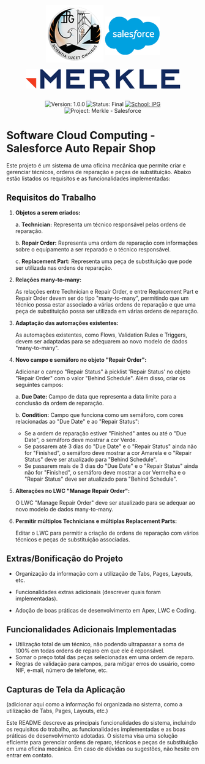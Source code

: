 <div align="center">
  <div style="display: center; justify-content: bottom;">
    <img src="assets/logo_ipg.png" height="150" style='margin-bottom: 15px'>
      <img src="assets/logo_salesforce.png" height="100" style='margin-bottom: 35px'>
  </div> 
    
  <div align="center">
      <div style="display: center; justify-content: bottom;">
        <img src="assets/logo_merkle.png" height="50" style='margin-bottom: 15px'> 
  </p> 
  </div> 

  ![Version: 1.0.0](https://img.shields.io/badge/%20Version%20-1.0.0-%2304304E?style=flat&labelColor=f23a1d)
  ![Status: Final](https://img.shields.io/badge/%20Status%20-Final%20-%2304304E?style=flat&labelColor=f23a1d)
  [![School: IPG](https://img.shields.io/badge/%20School%20-IPG%20Guarda%20-%2304304E?style=flat&labelColor=f23a1d)](https://politecnicoguarda.pt/sobrenos/as-escolas/estg/)
  ![Project: Merkle - Salesforce](https://img.shields.io/badge/%20Project%20-Merkle%20/%20Salesforce-%2304304E?style=flat&labelColor=f23a1d)

  </div>
</div>

# **Software Cloud Computing - Salesforce Auto Repair Shop**

Este projeto é um sistema de uma oficina mecânica que permite criar e gerenciar técnicos, ordens de reparação e peças de substituição. Abaixo estão listados os requisitos e as funcionalidades implementadas:

## Requisitos do Trabalho

1. **Objetos a serem criados:**

   a. **Technician:** Representa um técnico responsável pelas ordens de reparação.
   
   b. **Repair Order:** Representa uma ordem de reparação com informações sobre o equipamento a ser reparado e o técnico responsável.
   
   c. **Replacement Part:** Representa uma peça de substituição que pode ser utilizada nas ordens de reparação.

2. **Relações many-to-many:**

   As relações entre Technician e Repair Order, e entre Replacement Part e Repair Order devem ser do tipo "many-to-many", permitindo que um técnico possa estar associado a várias ordens de reparação e que uma peça de substituição possa ser utilizada em várias ordens de reparação.

3. **Adaptação das automações existentes:**

   As automações existentes, como Flows, Validation Rules e Triggers, devem ser adaptadas para se adequarem ao novo modelo de dados "many-to-many".

4. **Novo campo e semáforo no objeto "Repair Order":**

   Adicionar o campo "Repair Status" à picklist 'Repair Status' no objeto "Repair Order" com o valor "Behind Schedule". Além disso, criar os seguintes campos:
   
   a. **Due Date:** Campo de data que representa a data limite para a conclusão da ordem de reparação.
   
   b. **Condition:** Campo que funciona como um semáforo, com cores relacionadas ao "Due Date" e ao "Repair Status":
      - Se a ordem de reparação estiver "Finished" antes ou até o "Due Date", o semáforo deve mostrar a cor Verde.
      - Se passarem até 3 dias do "Due Date" e o "Repair Status" ainda não for "Finished", o semáforo deve mostrar a cor Amarela e o "Repair Status" deve ser atualizado para "Behind Schedule".
      - Se passarem mais de 3 dias do "Due Date" e o "Repair Status" ainda não for "Finished", o semáforo deve mostrar a cor Vermelha e o "Repair Status" deve ser atualizado para "Behind Schedule".

5. **Alterações no LWC "Manage Repair Order":**

   O LWC "Manage Repair Order" deve ser atualizado para se adequar ao novo modelo de dados many-to-many.

6. **Permitir múltiplos Technicians e múltiplas Replacement Parts:**

   Editar o LWC para permitir a criação de ordens de reparação com vários técnicos e peças de substituição associadas.

## Extras/Bonificação do Projeto

- Organização da informação com a utilização de Tabs, Pages, Layouts, etc.

- Funcionalidades extras adicionais (descrever quais foram implementadas).

- Adoção de boas práticas de desenvolvimento em Apex, LWC e Coding.

## Funcionalidades Adicionais Implementadas
- Utilização total de um técnico, não podendo ultrapassar a soma de 100% em todas ordens de reparo em que ele é reponsável.
- Somar o preço total das peças selecionadas em uma ordem de reparo.
- Regras de validação para campos, para mitigar erros do usuário, como NIF, e-mail, número de telefone, etc.

## Capturas de Tela da Aplicação

(adicionar aqui como a informação foi organizada no sistema, como a utilização de Tabs, Pages, Layouts, etc.)



Este README descreve as principais funcionalidades do sistema, incluindo os requisitos do trabalho, as funcionalidades implementadas e as boas práticas de desenvolvimento adotadas. O sistema visa uma solução eficiente para gerenciar ordens de reparo, técnicos e peças de substituição em uma oficina mecânica. Em caso de dúvidas ou sugestões, não hesite em entrar em contato.
